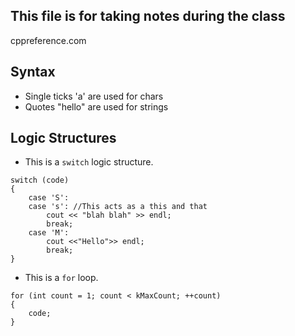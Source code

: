 

## This file is for taking notes during the class

cppreference.com

## Syntax
- Single ticks 'a' are used for chars 
- Quotes "hello" are used for strings 



## Logic Structures
- This is a  `switch` logic structure.
```
switch (code)
{
    case 'S':
    case 's': //This acts as a this and that
        cout << "blah blah" >> endl;
        break;
    case 'M':
        cout <<"Hello">> endl;
        break;
}
```

- This is a `for` loop.
```
for (int count = 1; count < kMaxCount; ++count)
{
    code;
}
```